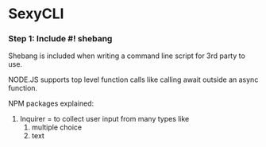 # SexyCLI

### Step 1: Include #! shebang

Shebang is included when writing a command line script for 3rd party to use.

NODE.JS supports top level function calls like calling await outside an async function.

NPM packages explained:
1. Inquirer = to collect user input from many types like
   1. multiple choice
   2. text